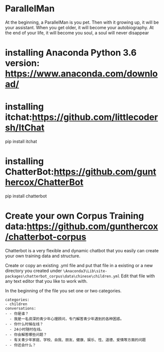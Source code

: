 # ParallelMan
At the beginning, a ParallelMan is you pet. Then with it growing up, it will be your assistant. When you get older, it will become your autobiography. At the end of your life, it will become you soul, a soul will never disappear
# installing Anaconda Python 3.6 version: https://www.anaconda.com/download/

# installing itchat:https://github.com/littlecodersh/ItChat
pip install itchat

# installing ChatterBot:https://github.com/gunthercox/ChatterBot
pip install chatterbot

# Create your own Corpus Training data:https://github.com/gunthercox/chatterbot-corpus
Chatterbot is a very flexible and dynamic chatbot that you easily can create your own training data and structure.

Create or copy an existing .yml file and put that file in a existing or a new directory you created under `\Anaconda3\Lib\site-packages\chatterbot_corpus\data\chinese\children.yml`
Edit that file with any text editor that you like to work with.

In the beginning of the file you set one or two categories.
```
categories:
- children
conversations:
- - 你是谁？
  - 我是一名资深的青少年心理顾问，专门解答青少年遇到的各种困惑。
- - 你什么时候在线？
  - 24小时随时在线。
- - 你会解答哪些问题？
  - 有关青少年家庭、学校、自我、朋友、健康、娱乐、性、道德、爱情等方面的问题
- - 你还会什么？
